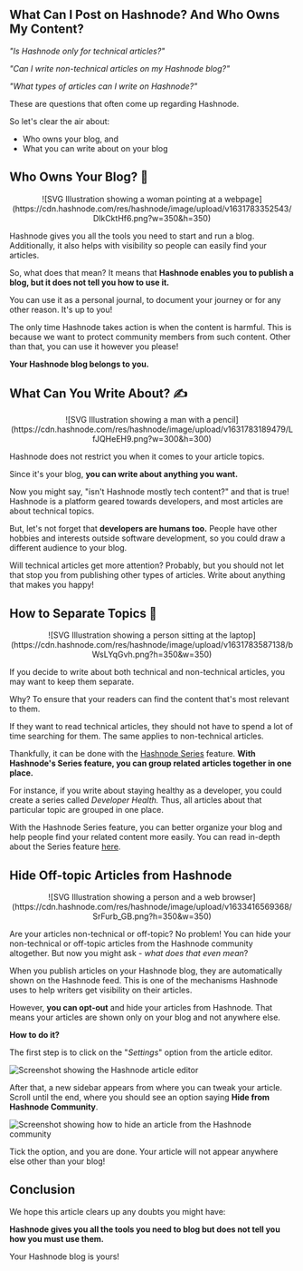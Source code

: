 ## What Can I Post on Hashnode? And Who Owns My Content?

*"Is Hashnode only for technical articles?"*

*"Can I write non-technical articles on my Hashnode blog?"*

*"What types of articles can I write on Hashnode?"*

These are questions that often come up regarding Hashnode. 

So let's clear the air about:
* Who owns your blog, and
* What you can write about on your blog
 
## Who Owns Your Blog? 👀

<center>![SVG Illustration showing a woman pointing at a webpage](https://cdn.hashnode.com/res/hashnode/image/upload/v1631783352543/DlkCktHf6.png?w=350&h=350)</center>

Hashnode gives you all the tools you need to start and run a blog. Additionally, it also helps with visibility so people can easily find your articles.

So, what does that mean? It means that **Hashnode enables you to publish a blog, but it does not tell you how to use it.** 

You can use it as a personal journal, to document your journey or for any other reason. It's up to you!

The only time Hashnode takes action is when the content is harmful. This is because we want to protect community members from such content. Other than that, you can use it however you please!

**Your Hashnode blog belongs to you.**

## What Can You Write About? ✍️

<center>![SVG Illustration showing a man with a pencil](https://cdn.hashnode.com/res/hashnode/image/upload/v1631783189479/LfJQHeEH9.png?w=300&h=300)</center>

Hashnode does not restrict you when it comes to your article topics. 

Since it's your blog, **you can write about anything you want.**

Now you might say, "isn't Hashnode mostly tech content?" and that is true! Hashnode is a platform geared towards developers, and most articles are about technical topics.

But, let's not forget that **developers are humans too.** People have other hobbies and interests outside software development, so you could draw a different audience to your blog.

Will technical articles get more attention? Probably, but you should not let that stop you from publishing other types of articles. Write about anything that makes you happy!

## How to Separate Topics 🎩

<center>![SVG Illustration showing a person sitting at the laptop](https://cdn.hashnode.com/res/hashnode/image/upload/v1631783587138/bWsLYqGvh.png?h=350&w=350)</center>

If you decide to write about both technical and non-technical articles, you may want to keep them separate.

Why? To ensure that your readers can find the content that's most relevant to them. 

If they want to read technical articles, they should not have to spend a lot of time searching for them. The same applies to non-technical articles.

Thankfully, it can be done with the [Hashnode Series](https://townhall.hashnode.com/series-feature) feature. **With Hashnode's Series feature, you can group related articles together in one place.** 

For instance, if you write about staying healthy as a developer, you could create a series called *Developer Health.*  Thus, all articles about that particular topic are grouped in one place.

With the Hashnode Series feature, you can better organize your blog and help people find your related content more easily. You can read in-depth about the Series feature [here](https://townhall.hashnode.com/series-feature).

## Hide Off-topic Articles from Hashnode

<center>
![SVG Illustration showing a person and a web browser](https://cdn.hashnode.com/res/hashnode/image/upload/v1633416569368/SrFurb_GB.png?h=350&w=350)</center>

Are your articles non-technical or off-topic? No problem! You can hide your non-technical or off-topic articles from the Hashnode community altogether. But now you might ask - *what does that even mean*?

When you publish articles on your Hashnode blog, they are automatically shown on the Hashnode feed. This is one of the mechanisms Hashnode uses to help writers get visibility on their articles.

However, **you can opt-out** and hide your articles from Hashnode. That means your articles are shown only on your blog and not anywhere else.

**How to do it?**

The first step is to click on the "*Settings*" option from the article editor.

![Screenshot showing the Hashnode article editor](https://cdn.hashnode.com/res/hashnode/image/upload/v1633417540842/4gJpb_jRW.png)

After that, a new sidebar appears from where you can tweak your article. Scroll until the end, where you should see an option saying **Hide from Hashnode Community**.

![Screenshot showing how to hide an article from the Hashnode community](https://cdn.hashnode.com/res/hashnode/image/upload/v1633417987882/G0TkajHlR.png)

Tick the option, and you are done. Your article will not appear anywhere else other than your blog!

## Conclusion

We hope this article clears up any doubts you might have: 

**Hashnode gives you all the tools you need to blog but does not tell you how you must use them.**

Your Hashnode blog is yours!
